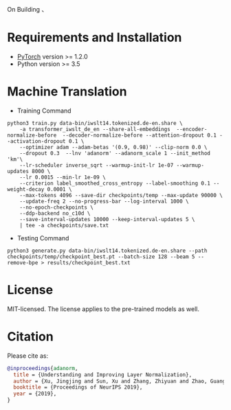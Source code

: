 On Building
、

# Requirements and Installation

* [PyTorch](http://pytorch.org/) version >= 1.2.0
* Python version >= 3.5

# Machine Translation
* Training Command
```
python3 train.py data-bin/iwslt14.tokenized.de-en.share \
    -a transformer_iwslt_de_en --share-all-embeddings  --encoder-normalize-before  --decoder-normalize-before --attention-dropout 0.1 --activation-dropout 0.1 \
    --optimizer adam --adam-betas '(0.9, 0.98)' --clip-norm 0.0 \
    --dropout 0.3  --lnv 'adanorm' --adanorm_scale 1 --init_method 'km'\
    --lr-scheduler inverse_sqrt --warmup-init-lr 1e-07 --warmup-updates 8000 \
    --lr 0.0015 --min-lr 1e-09 \
    --criterion label_smoothed_cross_entropy --label-smoothing 0.1 --weight-decay 0.0001 \
    --max-tokens 4096 --save-dir checkpoints/temp --max-update 90000 \
    --update-freq 2 --no-progress-bar --log-interval 1000 \
    --no-epoch-checkpoints \
    --ddp-backend no_c10d \
    --save-interval-updates 10000 --keep-interval-updates 5 \
    | tee -a checkpoints/save.txt
```
* Testing Command
```
python3 generate.py data-bin/iwslt14.tokenized.de-en.share --path checkpoints/temp/checkpoint_best.pt --batch-size 128 --beam 5 --remove-bpe > results/checkpoint_best.txt
```


# License
MIT-licensed.
The license applies to the pre-trained models as well.

# Citation

Please cite as:

```bibtex
@inproceedings{adanorm,
  title = {Understanding and Improving Layer Normalization},
  author = {Xu, Jingjing and Sun, Xu and Zhang, Zhiyuan and Zhao, Guangxiang and Lin, Junyang},
  booktitle = {Proceedings of NeurIPS 2019},
  year = {2019},
}
```
